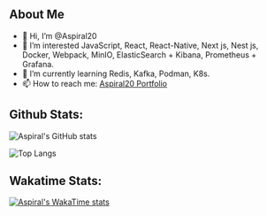 ## About Me

- 👋 Hi, I’m @Aspiral20
- 👀 I’m interested JavaScript, React, React-Native, Next js, Nest js, Docker, Webpack, MinIO, ElasticSearch + Kibana, Prometheus + Grafana.
- 🌱 I’m currently learning Redis, Kafka, Podman, K8s.
- 📫 How to reach me: [Aspiral20 Portfolio](https://portfolio.aspiral.work/en)

<!---- 
- 🌱 I’m currently K8s, Next.
💞️ I’m looking to collaborate on ...
--->

## Github Stats:

![Aspiral's GitHub stats](https://github-readme-stats.vercel.app/api?username=aspiral20&show_icons=true&theme=radical&show=reviews,discussions_started,discussions_answered,prs_merged,prs_merged_percentag)

![Top Langs](https://github-readme-stats.vercel.app/api/top-langs/?username=aspiral20&langs_count=20&show_icons=true&theme=radical)

## Wakatime Stats:

[![Aspiral's WakaTime stats](https://github-readme-stats.vercel.app/api/wakatime?username=aspiral20&layout=compact)](https://github.com/anuraghazra/github-readme-stats)

<!---
Aspiral20/Aspiral20 is a ✨ special ✨ repository because its `README.md` (this file) appears on your GitHub profile.
You can click the Preview link to take a look at your changes.
--->

